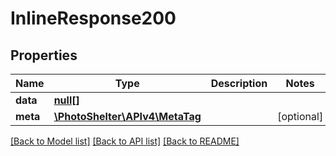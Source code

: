 # InlineResponse200

## Properties
Name | Type | Description | Notes
------------ | ------------- | ------------- | -------------
**data** | [**null[]**](.md) |  | 
**meta** | [**\PhotoShelter\APIv4\MetaTag**](MetaTag.md) |  | [optional] 

[[Back to Model list]](../../README.md#documentation-for-models) [[Back to API list]](../../README.md#documentation-for-api-endpoints) [[Back to README]](../../README.md)

